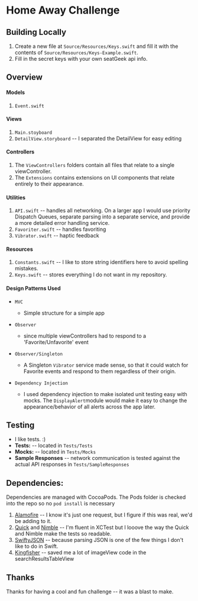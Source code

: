 # Home Away Challenge	


## Building Locally

1. Create a new file at `Source/Resources/Keys.swift` and fill it with the contents of `Source/Resources/Keys-Example.swift`.  
2. Fill in the secret keys with your own seatGeek api info.

## Overview

#### Models
1. `Event.swift`

#### Views
1. `Main.stoyboard`
2. `DetailView.storyboard` -- I separated the DetailView for easy editing

#### Controllers
1. The `ViewControllers` folders contain all files that relate to a single viewController.
2. The `Extensions` contains extensions on UI components that relate entirely to their appearance.

#### Utilities
1. `API.swift` -- handles all networking.  On a larger app I would use priority Dispatch Queues, separate parsing into a separate service, and provide a more detailed error handling service.
2. `Favoriter.swift` -- handles favoriting
3.  `Vibrator.swift` -- haptic feedback
 
#### Resources
1. `Constants.swift` -- I like to store string identifiers here to avoid spelling mistakes.
2. `Keys.swift` -- stores everything I do not want in my repository.


#### Design Patterns Used

* `MVC`
	* Simple structure for a simple app

* `Observer`
	* since multiple viewControllers had to respond to a 'Favorite/Unfavorite' event

* `Observer/Singleton`
	* A Singleton `Vibrator` service made sense, so that it could watch for Favorite events and respond to them regardless of their origin.

* `Dependency Injection`
	* I used dependency injection to make isolated unit testing easy with mocks.  The `DisplayAlert`module would make it easy to change the appearance/behavior of all alerts across the app later.


## Testing

* I like tests.  :)
* **Tests:** -- located in `Tests/Tests`
* **Mocks:** -- located in `Tests/Mocks`
* **Sample Responses** -- network communication is tested against the actual API responses in `Tests/SampleResponses`

## Dependencies:
Dependencies are managed with CocoaPods.  The Pods folder is checked into the repo so no `pod install` is necessary

1. [Alamofire](https://github.com/Alamofire/Alamofire) -- I know it's just one request, but I figure if this was real, we'd be adding to it.
2. [Quick](https://github.com/Quick/Quick) and [Nimble](https://github.com/Quick/Nimble) -- I'm fluent in XCTest but I looove the way the Quick and Nimble make the tests so readable.
3. [SwiftyJSON](https://github.com/SwiftyJSON/SwiftyJSON) -- because parsing JSON is one of the few things I don't like to do in Swift.
4. [Kingfisher](https://github.com/onevcat/Kingfisher) -- saved me a lot of imageView code in the searchResultsTableView

## Thanks

Thanks for having a cool and fun challenge -- it was a blast to make. 
